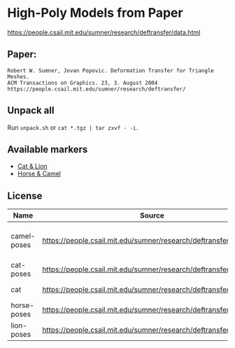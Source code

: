 # High-Poly Models from Paper

https://people.csail.mit.edu/sumner/research/deftransfer/data.html

## Paper:
```
Robert W. Sumner, Jovan Popovic. Deformation Transfer for Triangle Meshes.
ACM Transactions on Graphics. 23, 3. August 2004
https://people.csail.mit.edu/sumner/research/deftransfer/
```


## Unpack all

Run `unpack.sh` or `cat *.tgz | tar zxvf - -i`.

## Available markers
- [Cat & Lion](markers-cat-lion.yml)
- [Horse & Camel](markers-horse-camel.yml)


## License
Name | Source | License
-|-|-
camel-poses | https://people.csail.mit.edu/sumner/research/deftransfer/data.html | De Espona model library
cat-poses | https://people.csail.mit.edu/sumner/research/deftransfer/data.html | Curious Labs
cat | https://people.csail.mit.edu/sumner/research/deftransfer/data.html | Curious Labs
horse-poses | https://people.csail.mit.edu/sumner/research/deftransfer/data.html | Curious Labs
lion-poses | https://people.csail.mit.edu/sumner/research/deftransfer/data.html | Curious Labs
